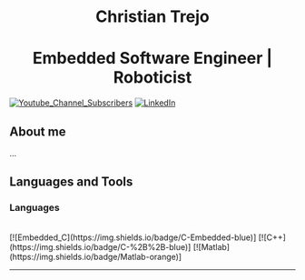 <h1 align="center"> Christian Trejo </h1>
<h1 align="center"> Embedded Software Engineer | Roboticist </h1>

[![Youtube_Channel_Subscribers](https://img.shields.io/youtube/channel/subscribers/UCaZshs4Uoqf6Ysq35iyOSew)](https://www.youtube.com/@SDyChristian)
[![LinkedIn](https://img.shields.io/badge/LinkedIn-blue?logo=linkedin&logoColor=white&style=for-the-bad)](https://www.linkedin.com/in/christian-alejandro-trejo-ramos-49b110113/)

## About me
...

## Languages and Tools 
### Languages
<br>
[![Embedded_C](https://img.shields.io/badge/C-Embedded-blue)]
[![C++](https://img.shields.io/badge/C-%2B%2B-blue)]
[![Matlab](https://img.shields.io/badge/Matlab-orange)]

<hr>



